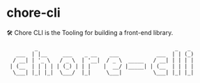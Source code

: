 # chore-cli
🛠️ Chore CLI is the Tooling for building a front-end library.
```text
         _                                            _   _
   ___  | |__     ___    _ __    ___            ___  | | (_)
  / __| | '_ \   / _ \  | '__|  / _ \  _____   / __| | | | |
 | (__  | | | | | (_) | | |    |  __/ |_____| | (__  | | | |
  \___| |_| |_|  \___/  |_|     \___|          \___| |_| |_|
```